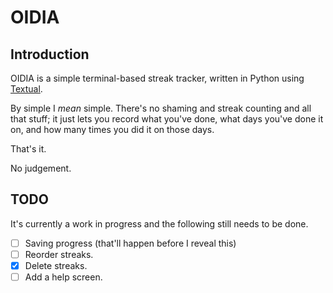 # OIDIA

## Introduction

OIDIA is a simple terminal-based streak tracker, written in Python using
[Textual](https://textual.textualize.io/).

By simple I *mean* simple. There's no shaming and streak counting and all
that stuff; it just lets you record what you've done, what days you've done
it on, and how many times you did it on those days.

That's it.

No judgement.

## TODO

It's currently a work in progress and the following still needs to be done.

- [ ] Saving progress (that'll happen before I reveal this)
- [ ] Reorder streaks.
- [X] Delete streaks.
- [ ] Add a help screen.

[//]: # (README.md ends here)

